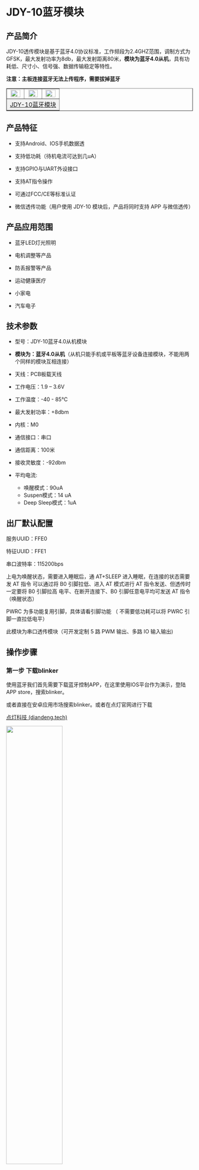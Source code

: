 # JDY-10蓝牙模块

## 产品简介

JDY-10透传模块是基于蓝牙4.0协议标准，工作频段为2.4GHZ范围，调制方式为GFSK，最大发射功率为8db，最大发射距离80米，**模块为蓝牙4.0从机**，具有功耗低、尺寸小、信号强、数据传输稳定等特性。

**注意：主板连接蓝牙无法上传程序，需要拔掉蓝牙**

<table border="1">

<tr>
  <td align="center"><img src="../img/OJXM16/21.png" width=93% /></td>
  <td align="center"><img src="../img/OJXM16/22.png" width=90% /></td>
  <td align="center"><img src="../img/OJXM16/23.png" width=95% /></td>
</tr>
<tr>
  <td style="background-color:rgb(232,232,232,0.5) "colspan="3" align="center"> <a href="https://item.taobao.com/item.htm?id=681630387342"><font style="font-size:16px"> JDY-10蓝牙模块 </font></a> </td>
</tr>
</table>

## 产品特征

+ 支持Android、IOS手机数据透

+ 支持低功耗（待机电流可达到几uA）

+ 支持GPIO与UART外设接口

+ 支持AT指令操作

+ 可通过FCC/CE等标准认证

+ 微信透传功能（用户使用 JDY-10 模块后，产品将同时支持 APP 与微信透传）

## 产品应用范围

+ 蓝牙LED灯光照明

+ 电机调整等产品

+ 防丢报警等产品

+ 运动健康医疗

+ 小家电

+ 汽车电子

## 技术参数

+ 型号：JDY-10蓝牙4.0从机模块

+ **模块为：蓝牙4.0从机**（从机只能手机或平板等蓝牙设备连接模块，不能用两个同样的模块互相连接）

+ 天线：PCB板载天线

+ 工作电压：1.9 – 3.6V

+ 工作温度：-40 - 85°C

+ 最大发射功率：+8dbm

+ 内核：M0

+ 通信接口：串口

+ 通信距离：100米



+ 接收灵敏度：-92dbm

+ 平均电流: 
   + 唤醒模式：90uA
   + Suspen模式：14 uA
   + Deep Sleep模式：1uA



## 出厂默认配置

服务UUID：FFE0

特征UUID：FFE1

串口波特率：115200bps

上电为唤醒状态，需要进入睡眠后，通 AT+SLEEP 进入睡眠，在连接的状态需要发 AT 指令
可以通过将 B0 引脚拉低、进入 AT 模式进行 AT 指令发送、但透传时一定要将 B0 引脚拉高
电平、在断开连接下、B0 引脚任意电平均可发送 AT 指令（唤醒状态）

PWRC 为多功能复用引脚，具体请看引脚功能 （ 不需要低功耗可以将 PWRC
引脚一直拉低电平）

此模块为串口透传模块（可开发定制 5 路 PWM 输出、多路 IO 输入输出)

## 操作步骤

### 第一步 下载blinker

使用蓝牙我们首先需要下载蓝牙控制APP，在这里使用IOS平台作为演示，登陆APP store，搜索blinker。

或者直接在安卓应用市场搜索blinker。或者在点灯官网进行下载

[点灯科技 (diandeng.tech)](https://diandeng.tech/)

<img src="../img/OJXM16/04.jpg" width=55% />

### 第二步 下载并安装blinker Arduino库

[点击下载](https://diandeng.tech/dev)

</br>

**加载Blinker-library**

</br>

<img src="../img/OJXM16/05.jpg" width=55% />

</br>


**将其放在 我的文档—Arduino—libraries 下面，如图所示：**

<img src="../img/OJXM16/06.jpg" width=55% />

</br>

**通过Arduino IDE 菜单>项目>加载库>添加.ZIP库 导入到库，如图：**

<img src="../img/OJXM16/14.jpg" width=55% />

</br>

### 第三步 

**打开blinker APP，首先添加需要接入的硬件，点击右上方的+号，选择独立设备**

<img src="../img/OJXM16/07.jpg" width=25% />　　　<img src="../img/OJXM16/08.jpg" width=25% /> 

</br>

**添加之后选择蓝牙接入**

<img src="../img/OJXM16/09.jpg" width=25% />

</br>

**此时APP会开始搜索附近的蓝牙设备，搜索到之后点击连接**

<img src="../img/OJXM16/10.jpg" width=25% />　<img src="../img/OJXM16/11.jpg" width=25% />

</br>

**点击编辑按钮，来设计我们的设备界面**

<img src="../img/OJXM16/12.jpg" width=25% />　 <img src="../img/OJXM16/13.jpg" width=25% />

    测试本文档案列时，在blinker界面点击载入示例进行测试。

## arduino连线图 

|序号|标识|说明|连接端口|
|:--|:--|:--|:--|
|1|GND|地|GND|
|2|3V3|3.3V供电输入端||
|3|TXD|UART接收端|RXD|
|4|RXD|UART发送端|TXD|
|6|VCC|4-6V供电输入端|5V|
|7|GND|地|GND|

<img src="../img/OJXM16/19.png" width=100% />

## 手机蓝牙控制arduino点灯例程
```C++
#define BLINKER_BLE
#include <Blinker.h>

BlinkerButton Button1("btn-abc");

void Button1_callback(const String & blmc) {
  if (blmc == BLINKER_CMD_BUTTON_TAP) {
    digitalWrite(13,(!digitalRead(13)));

  }
}

void setup(){
  Blinker.begin(0,1,115200);

  pinMode(13, OUTPUT);
  Button1.attach(Button1_callback);
}

void loop(){
  Blinker.run();

}

```



# 扩展阅读

## AT指令集

用户可以通过串口和 蓝牙芯片进行通信，串口使用 Tx,Rx 两根信号线，波特率支
持 1200,2400,4800,9600,14400,19200,38400,57600,115200。串口默认波特率:115200bps。

### 指令集详细说明 

（注：发 AT 指令时必须回车换行， AT 指令只能在模块未连接状态下才能生效，一旦蓝
牙模块与设备连接上，蓝牙模块即进入数据透传模式）

指令详细说明

（AT 指令区分大小写，均以回车、换行字符结尾：\r\n）
 
**1、查询-版本号**

|指令| 响应| 参数|
|--|--|--|
|AT+VER| +\<Param>| Param：版本; 默认：+JDY-10-V2.3|

**2、软复位**

|指令| 响应| 参数|
|--|--|--|
|AT+RESET |模块重启|

**3、查询-蓝牙 MAC 地址**

|指令| 响应| 参数|
|--|--|--|
|AT+MAC| +MAC: \<Param> |Param：MAC 地址|


**4、设置/查询-蓝牙名**

|指令| 响应| 参数|
|--|--|--|
|AT+NAME\<Param> |OK |Param：蓝牙名 ;默认名称：JDY-10 ;最长 18 字节|


**5、设置/查询-发射功率**

|指令| 响应| 参数|
|--|--|--|
|AT+POWE\<Param> |OK |Param：（0-5） 0：8db|
|AT+POWE| +POWE: \<Param>|1：5db|
|||2：0db |
|||3：-5db|
|||4：-10db|
|||5：-13db|

**6、设置/查询-串口波特率**

|指令| 响应| 参数|
|--|--|--|
|AT+BAUD\<Param>| OK| Param：（0-7） 0：115200 bps|
|AT+BAUD|+BAUD：\<Param>|1：57600 bps|
|||2：38400 bps|
|||3：19200 bps|
|||4：14400 bps|
|||5：9600 bps|
|||6：4800 bps|
|||7：2400 bps|
|||8：1200 bps|

**7、设置/查询-广播间隔**

|指令| 响应| 参数|
|--|--|--|
|AT+ADVINT\<Param> |OK |Param：（0-6） 0：100ms|
|AT+ADVINT|+ADVINT：\<Param>|1：100ms|
|||2：250ms |
|||3：500ms|
|||4：1600ms|
|||5：3200ms|
|||6：4800ms|

**8、设置/查询-透传服务 UUID（默认 UUID：0XFFE0）**

|指令| 响应| 参数|
|--|--|--|
|AT+SVRUUID\<Param>| OK| Param：（0000-FFFF）|
|AT+SVRUUID |+SVRUUID：\<Param>||

**9、设置/查询-透传特征 UUID（默认 UUID：0XFFE1）**

|指令| 响应| 参数|
|--|--|--|
|AT+CHRUUID\<Param>| OK |Param：（0000-FFFF）|
|AT+CHRUUID|+CHRUUID：\<Param> |

**10、设置-恢复出厂配置**

|指令| 响应| 参数|
|--|--|--|
|AT+DEFAULT |OK||

**11、设置-进入睡眠**

|指令| 响应| 参数|
|--|--|--|
|AT+SLEEP|OK|Param：（1 - 2）|
|AT+SLEEP\<Param>|OK|1:表示浅睡（有广播）|
|||2：深度睡眠（不广播）|

在唤醒未连接状态下发送 AT+SLEEP 进入睡眠模式

**12、设置/查询-设备类型**

|指令| 响应| 参数|
|--|--|--|
|AT+CLSS|OK|Param：（00 - FF）|
|AT+CLSS\<Param>|OK|A0：透传模式|
||OK|B1：LED 灯模式|
||OK|默认：A0 透传模式|

**13、设置/查询--开机睡眠或唤醒**

|指令| 响应| 参数|
|--|--|--|
|AT+STARTEN\<Param> |OK| Param：(0-1)|
|AT+STARTEN| +STARTEN:\<Param>|0:开机睡眠|
|||1：天机唤醒
|||默认：1 开机唤醒